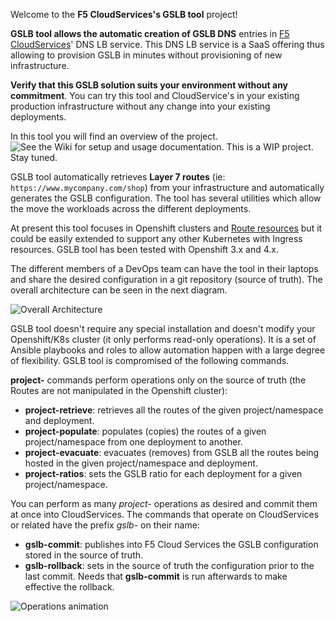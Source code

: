 Welcome to the **F5 CloudServices's GSLB tool** project! 

**GSLB tool allows the automatic creation of GSLB DNS** entries in [F5 CloudServices](https://clouddocs.f5.com/cloud-services/latest/)' DNS LB service. This DNS LB service is a SaaS offering thus allowing to provision GSLB in minutes without provisioning of new infrastructure. 

**Verify that this GSLB solution suits your environment without any commitment**. You can try this tool and CloudService's in your existing production infrastructure without any change into your existing deployments.

In this tool you will find an overview of the project. ![See the Wiki for setup and usage documentation](https://github.com/f5devcentral/f5-bd-cloudservices-gslb-tool/wiki). This is a WIP project. Stay tuned.

GSLB tool automatically retrieves **Layer 7 routes** (ie: `https://www.mycompany.com/shop`) from your infrastructure and automatically generates the GSLB configuration. The tool has several utilities which allow the move the workloads across the different deployments.

At present this tool focuses in Openshift clusters and [Route resources](https://docs.openshift.com/container-platform/3.11/architecture/networking/routes.html#route-types) but it could be easily extended to support any other Kubernetes with Ingress resources. GSLB tool has been tested with Openshift 3.x and 4.x.

The different members of a DevOps team can have the tool in their laptops and share the desired configuration in a git repository (source of truth). The overall architecture can be seen in the next diagram.

![Overall Architecture](https://raw.githubusercontent.com/f5devcentral/f5-bd-cloudservices-gslb-tool/master/diagrams/Diagram%20overall%20architecture.png)

GSLB tool doesn't require any special installation and doesn't modify your Openshift/K8s cluster (it only performs read-only operations). It is a set of Ansible playbooks and roles to allow  automation happen with a large degree of flexibility. GSLB tool is compromised of the following commands.

**project-** commands perform operations only on the source of truth (the Routes are not manipulated in the Openshift cluster):

* **project-retrieve**: retrieves all the routes of the given project/namespace and deployment.
* **project-populate**: populates (copies) the routes of a given project/namespace from one deployment to another.
* **project-evacuate**: evacuates (removes) from GSLB all the routes being hosted in the given project/namespace and deployment.
* **project-ratios**: sets the GSLB ratio for each deployment for a given project/namespace.

You can perform as many *project-* operations as desired and commit them at once into CloudServices. The commands that operate on CloudServices or related have the prefix *gslb-* on their name:

* **gslb-commit**: publishes into F5 Cloud Services the GSLB configuration stored in the source of truth.
* **gslb-rollback**: sets in the source of truth the configuration prior to the last commit. Needs that **gslb-commit** is run afterwards to make effective the rollback.



![Operations animation](https://raw.githubusercontent.com/f5devcentral/f5-bd-cloudservices-gslb-tool/master/diagrams/Diagram%20Operations%20overview.gif)

